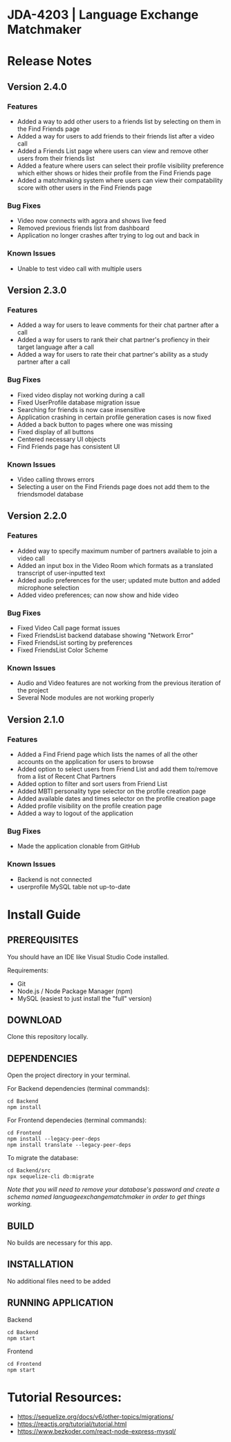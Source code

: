 # JDA-4203 | Language Exchange Matchmaker

# Release Notes
## Version 2.4.0
### Features
* Added a way to add other users to a friends list by selecting on them in the Find Friends page
* Added a way for users to add friends to their friends list after a video call
* Added a Friends List page where users can view and remove other users from their friends list
* Added a feature where users can select their profile visibility preference which either shows or hides their profile from the Find Friends page
* Added a matchmaking system where users can view their compatability score with other users in the Find Friends page
### Bug Fixes
* Video now connects with agora and shows live feed
* Removed previous friends list from dashboard
* Application no longer crashes after trying to log out and back in
### Known Issues
* Unable to test video call with multiple users

## Version 2.3.0
### Features
* Added a way for users to leave comments for their chat partner after a call
* Added a way for users to rank their chat partner's profiency in their target language after a call
* Added a way for users to rate their chat partner's ability as a study partner after a call
### Bug Fixes
* Fixed video display not working during a call
* Fixed UserProfile database migration issue
* Searching for friends is now case insensitive
* Application crashing in certain profile generation cases is now fixed
* Added a back button to pages where one was missing
* Fixed display of all buttons
* Centered necessary UI objects
* Find Friends page has consistent UI
### Known Issues
* Video calling throws errors
* Selecting a user on the Find Friends page does not add them to the friendsmodel database

## Version 2.2.0
### Features
* Added way to specify maximum number of partners available to join a video call
* Added an input box in the Video Room which formats as a translated transcript of user-inputted text
* Added audio preferences for the user; updated mute button and added microphone selection
* Added video preferences; can now show and hide video
### Bug Fixes
* Fixed Video Call page format issues
* Fixed FriendsList backend database showing "Network Error"
* Fixed FriendsList sorting by preferences
* Fixed FriendsList Color Scheme
### Known Issues
* Audio and Video features are not working from the previous iteration of the project
* Several Node modules are not working properly

## Version 2.1.0
### Features
* Added a Find Friend page which lists the names of all the other accounts on the application for users to browse
* Added option to select users from Friend List and add them to/remove from a list of Recent Chat Partners
* Added option to filter and sort users from Friend List 
* Added MBTI personality type selector on the profile creation page
* Added available dates and times selector on the profile creation page
* Added profile visibility on the profile creation page
* Added a way to logout of the application
### Bug Fixes
* Made the application clonable from GitHub
### Known Issues
* Backend is not connected
* userprofile MySQL table not up-to-date

# Install Guide
## PREREQUISITES 
You should have an IDE like Visual Studio Code installed.

Requirements:
* Git
* Node.js / Node Package Manager (npm)
* MySQL (easiest to just install the "full" version)
  
## DOWNLOAD
Clone this repository locally.

## DEPENDENCIES 
Open the project directory in your terminal.

For Backend dependencies (terminal commands): 

    cd Backend
    npm install

For Frontend dependecies (terminal commands): 

    cd Frontend 
    npm install --legacy-peer-deps
    npm install translate --legacy-peer-deps

To migrate the database:

    cd Backend/src 
    npx sequelize-cli db:migrate
*Note that you will need to remove your database's password and create a schema named languageexchangematchmaker in order to get things working.* 

## BUILD 
No builds are necessary for this app.

## INSTALLATION 
No additional files need to be added 

## RUNNING APPLICATION
Backend

    cd Backend 
    npm start

Frontend

    cd Frontend
    npm start

# Tutorial Resources: 
* https://sequelize.org/docs/v6/other-topics/migrations/ 
* https://reactjs.org/tutorial/tutorial.html 
* https://www.bezkoder.com/react-node-express-mysql/ 
